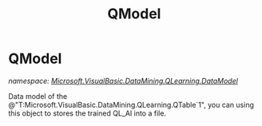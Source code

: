 ﻿---
title: QModel
---

# QModel
_namespace: [Microsoft.VisualBasic.DataMining.QLearning.DataModel](N-Microsoft.VisualBasic.DataMining.QLearning.DataModel.html)_

Data model of the @"T:Microsoft.VisualBasic.DataMining.QLearning.QTable`1", you can using this object to stores the trained QL_AI into a file.




